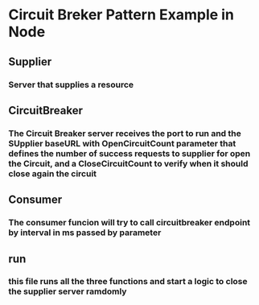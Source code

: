 # Circuit Breker Pattern Example in Node

## Supplier

### Server that supplies a resource

## CircuitBreaker

### The Circuit Breaker server receives the port to run and the SUpplier baseURL with OpenCircuitCount parameter that defines the number of success requests to supplier for open the Circuit, and a CloseCircuitCount to verify when it should close again the circuit

## Consumer

### The consumer funcion will try to call circuitbreaker endpoint by interval in ms passed by parameter

## run

### this file runs all the three functions and start a logic to close the supplier server ramdomly
